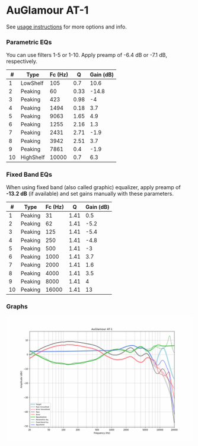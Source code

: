 # AuGlamour AT-1
See [usage instructions](https://github.com/jaakkopasanen/AutoEq#usage) for more options and info.

### Parametric EQs
You can use filters 1-5 or 1-10. Apply preamp of -6.4 dB or -7.1 dB, respectively.

|   # | Type      |   Fc (Hz) |    Q |   Gain (dB) |
|-----|-----------|-----------|------|-------------|
|   1 | LowShelf  |       105 | 0.7  |        10.6 |
|   2 | Peaking   |        60 | 0.33 |       -14.8 |
|   3 | Peaking   |       423 | 0.98 |        -4   |
|   4 | Peaking   |      1494 | 0.18 |         3.7 |
|   5 | Peaking   |      9063 | 1.65 |         4.9 |
|   6 | Peaking   |      1255 | 2.16 |         1.3 |
|   7 | Peaking   |      2431 | 2.71 |        -1.9 |
|   8 | Peaking   |      3942 | 2.51 |         3.7 |
|   9 | Peaking   |      7861 | 0.4  |        -1.9 |
|  10 | HighShelf |     10000 | 0.7  |         6.3 |

### Fixed Band EQs
When using fixed band (also called graphic) equalizer, apply preamp of **-13.2 dB** (if available) and set gains manually with these parameters.

|   # | Type    |   Fc (Hz) |    Q |   Gain (dB) |
|-----|---------|-----------|------|-------------|
|   1 | Peaking |        31 | 1.41 |         0.5 |
|   2 | Peaking |        62 | 1.41 |        -5.2 |
|   3 | Peaking |       125 | 1.41 |        -5.4 |
|   4 | Peaking |       250 | 1.41 |        -4.8 |
|   5 | Peaking |       500 | 1.41 |        -3   |
|   6 | Peaking |      1000 | 1.41 |         3.7 |
|   7 | Peaking |      2000 | 1.41 |         1.6 |
|   8 | Peaking |      4000 | 1.41 |         3.5 |
|   9 | Peaking |      8000 | 1.41 |         4   |
|  10 | Peaking |     16000 | 1.41 |        13   |

### Graphs
![](./AuGlamour%20AT-1.png)
